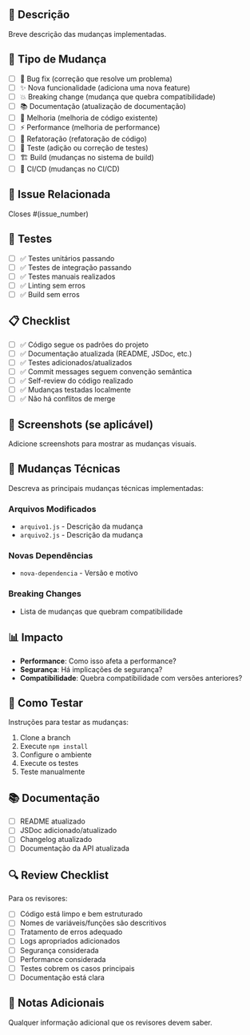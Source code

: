 ## 📝 Descrição
Breve descrição das mudanças implementadas.

## 🎯 Tipo de Mudança
- [ ] 🐛 Bug fix (correção que resolve um problema)
- [ ] ✨ Nova funcionalidade (adiciona uma nova feature)
- [ ] 💥 Breaking change (mudança que quebra compatibilidade)
- [ ] 📚 Documentação (atualização de documentação)
- [ ] 🎨 Melhoria (melhoria de código existente)
- [ ] ⚡ Performance (melhoria de performance)
- [ ] 🔧 Refatoração (refatoração de código)
- [ ] 🧪 Teste (adição ou correção de testes)
- [ ] 🏗️ Build (mudanças no sistema de build)
- [ ] 🔄 CI/CD (mudanças no CI/CD)

## 🔗 Issue Relacionada
Closes #(issue_number)

## 🧪 Testes
- [ ] ✅ Testes unitários passando
- [ ] ✅ Testes de integração passando
- [ ] ✅ Testes manuais realizados
- [ ] ✅ Linting sem erros
- [ ] ✅ Build sem erros

## 📋 Checklist
- [ ] ✅ Código segue os padrões do projeto
- [ ] ✅ Documentação atualizada (README, JSDoc, etc.)
- [ ] ✅ Testes adicionados/atualizados
- [ ] ✅ Commit messages seguem convenção semântica
- [ ] ✅ Self-review do código realizado
- [ ] ✅ Mudanças testadas localmente
- [ ] ✅ Não há conflitos de merge

## 📸 Screenshots (se aplicável)
Adicione screenshots para mostrar as mudanças visuais.

## 🔧 Mudanças Técnicas
Descreva as principais mudanças técnicas implementadas:

### Arquivos Modificados
- `arquivo1.js` - Descrição da mudança
- `arquivo2.js` - Descrição da mudança

### Novas Dependências
- `nova-dependencia` - Versão e motivo

### Breaking Changes
- Lista de mudanças que quebram compatibilidade

## 📊 Impacto
- **Performance**: Como isso afeta a performance?
- **Segurança**: Há implicações de segurança?
- **Compatibilidade**: Quebra compatibilidade com versões anteriores?

## 🚀 Como Testar
Instruções para testar as mudanças:

1. Clone a branch
2. Execute `npm install`
3. Configure o ambiente
4. Execute os testes
5. Teste manualmente

## 📚 Documentação
- [ ] README atualizado
- [ ] JSDoc adicionado/atualizado
- [ ] Changelog atualizado
- [ ] Documentação da API atualizada

## 🔍 Review Checklist
Para os revisores:

- [ ] Código está limpo e bem estruturado
- [ ] Nomes de variáveis/funções são descritivos
- [ ] Tratamento de erros adequado
- [ ] Logs apropriados adicionados
- [ ] Segurança considerada
- [ ] Performance considerada
- [ ] Testes cobrem os casos principais
- [ ] Documentação está clara

## 📝 Notas Adicionais
Qualquer informação adicional que os revisores devem saber. 